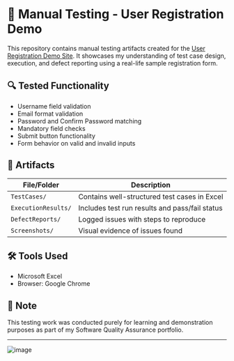 # 🔧 Manual Testing - User Registration Demo

This repository contains manual testing artifacts created for the [User Registration Demo Site](https://demo.wpeverest.com/user-registration/column-1/). It showcases my understanding of test case design, execution, and defect reporting using a real-life sample registration form.

## 🔍 Tested Functionality

- Username field validation
- Email format validation
- Password and Confirm Password matching
- Mandatory field checks
- Submit button functionality
- Form behavior on valid and invalid inputs

## 📂 Artifacts

| File/Folder           | Description                                    |
|-----------------------|------------------------------------------------|
| `TestCases/`          | Contains well-structured test cases in Excel   |
| `ExecutionResults/`   | Includes test run results and pass/fail status |
| `DefectReports/`      | Logged issues with steps to reproduce          |
| `Screenshots/`        | Visual evidence of issues found        |

## 🛠 Tools Used

- Microsoft Excel 
- Browser: Google Chrome

## 📌 Note

This testing work was conducted purely for learning and demonstration purposes as part of my Software Quality Assurance portfolio.

---

![image](https://github.com/user-attachments/assets/84928906-5ec9-44b3-9c81-eb01f7fb3e1c)
